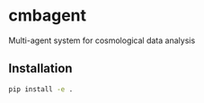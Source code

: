 # cmbagent

Multi-agent system for cosmological data analysis


## Installation

```bash
pip install -e .